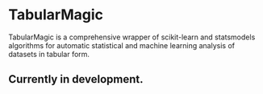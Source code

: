 # TabularMagic
TabularMagic is a comprehensive wrapper of scikit-learn and statsmodels algorithms for automatic statistical and machine learning analysis of datasets in tabular form.

## Currently in development.




